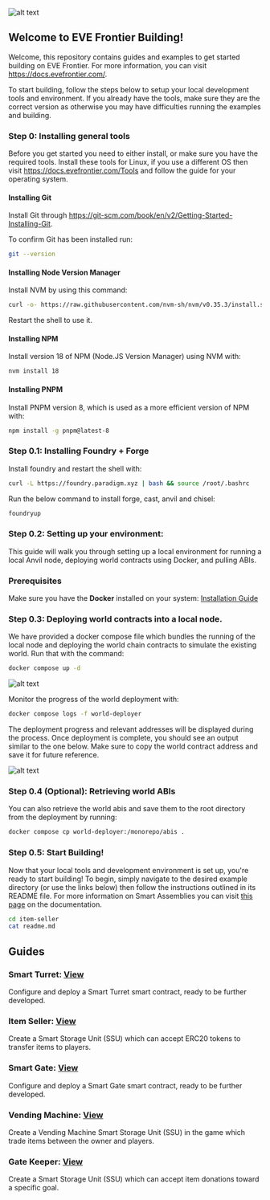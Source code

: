 ![alt text](readme-imgs/banner7.png)

## Welcome to EVE Frontier Building!
Welcome, this repository contains guides and examples to get started building on EVE Frontier. For more information, you can visit https://docs.evefrontier.com/. 

To start building, follow the steps below to setup your local development tools and environment. If you already have the tools, make sure they are the correct version as otherwise you may have difficulties running the examples and building.

### Step 0: Installing general tools
Before you get started you need to either install, or make sure you have the required tools. Install these tools for Linux, if you use a different OS then visit https://docs.evefrontier.com/Tools and follow the guide for your operating system.

#### Installing Git
Install Git through https://git-scm.com/book/en/v2/Getting-Started-Installing-Git. 

To confirm Git has been installed run:
```bash
git --version
```

#### Installing Node Version Manager
Install NVM by using this command:
```bash
curl -o- https://raw.githubusercontent.com/nvm-sh/nvm/v0.35.3/install.sh | bash
```

Restart the shell to use it.

#### Installing NPM
Install version 18 of NPM (Node.JS Version Manager) using NVM with:
```bash
nvm install 18
```

#### Installing PNPM
Install PNPM version 8, which is used as a more efficient version of NPM with:
```bash
npm install -g pnpm@latest-8
```

### Step 0.1: Installing Foundry + Forge
Install foundry and restart the shell with:
```bash
curl -L https://foundry.paradigm.xyz | bash && source /root/.bashrc
```

Run the below command to install forge, cast, anvil and chisel:
```bash
foundryup
```

### Step 0.2: Setting up your environment:
This guide will walk you through setting up a local environment for running a local Anvil node, deploying world contracts using Docker, and pulling ABIs.

### Prerequisites
Make sure you have the **Docker** installed on your system: [Installation Guide](https://docs.docker.com/get-docker/)

### Step 0.3: Deploying world contracts into a local node.
We have provided a docker compose file which bundles the running of the local node and deploying the world chain contracts to simulate the existing world. Run that with the command:
```bash
docker compose up -d
```
![alt text](readme-imgs/docker1.png)

Monitor the progress of the world deployment with:

```bash
docker compose logs -f world-deployer
```

The deployment progress and relevant addresses will be displayed during the process. Once deployment is complete, you should see an output similar to the one below. Make sure to copy the world contract address and save it for future reference.

![alt text](readme-imgs/docker_deployment.png)


### Step 0.4 (Optional): Retrieving world ABIs
You can also retrieve the world abis and save them to the root directory from the deployment by running:

```bash
docker compose cp world-deployer:/monorepo/abis .
```

### Step 0.5: Start Building!

Now that your local tools and development environment is set up, you're ready to start building! To begin, simply navigate to the desired example directory (or use the links below) then follow the instructions outlined in its README file. For more information on Smart Assemblies you can visit [this page](https://docs.evefrontier.com/SmartAssemblies) on the documentation.

```bash
cd item-seller
cat readme.md
```

## Guides
### Smart Turret: [View](./smart-turret/readme.md)
Configure and deploy a Smart Turret smart contract, ready to be further developed.

### Item Seller: [View](./item-seller/readme.md)
Create a Smart Storage Unit (SSU) which can accept ERC20 tokens to transfer items to players.

### Smart Gate: [View](./smart-turret/readme.md)
Configure and deploy a Smart Gate smart contract, ready to be further developed.

### Vending Machine: [View](./vending-machine/readme.md)
Create a Vending Machine Smart Storage Unit (SSU) in the game which trade items between the owner and players.

### Gate Keeper: [View](./gate-keeper/readme.md)
Create a Smart Storage Unit (SSU) which can accept item donations toward a specific goal.